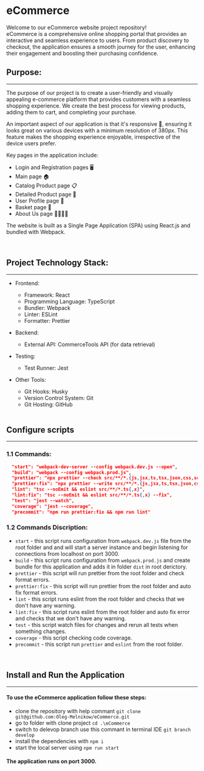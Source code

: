 # eCommerce

Welcome to our eCommerce website project repository!  
eCommerce is a comprehensive online shopping portal that provides an interactive and seamless experience to users. From product discovery to checkout, the application ensures a smooth journey for the user, enhancing their engagement and boosting their purchasing confidence.

## Purpose:

---

The purpose of our project is to create a user-friendly and visually appealing e-commerce platform that provides customers with a seamless shopping experience. We create the best process for viewing products, adding them to cart, and completing your purchase.

An important aspect of our application is that it's responsive 📲, ensuring it looks great on various devices with a minimum resolution of 380px. This feature makes the shopping experience enjoyable, irrespective of the device users prefer.

Key pages in the application include:

- Login and Registration pages 🖥️
- Main page 🏠
- Catalog Product page 📋
- Detailed Product page 🔎
- User Profile page 👤
- Basket page 🛒
- About Us page 🙋‍♂️🙋‍♀️

The website is built as a Single Page Application (SPA) using React.js and bundled with Webpack.

<br>

## Project Technology Stack:

---

- Frontend:

  - Framework: React
  - Programming Language: TypeScript
  - Bundler: Webpack
  - Linter: ESLint
  - Formatter: Prettier

- Backend:

  - External API: CommerceTools API (for data retrieval)

- Testing:

  - Test Runner: Jest

- Other Tools:

  - Git Hooks: Husky
  - Version Control System: Git
  - Git Hosting: GitHub

  <br>

## Configure scripts

---

### 1.1 Commands:

```json
  "start": "webpack-dev-server --config webpack.dev.js --open",
  "build": "webpack --config webpack.prod.js",
  "prettier": "npx prettier --check src/**/*.{js,jsx,ts,tsx,json,css,scss,md}",
  "prettier:fix": "npx prettier --write src/**/*.{js,jsx,ts,tsx,json,css,scss,md}",
  "lint": "tsc --noEmit && eslint src/**/*.ts{,x}",
  "lint:fix": "tsc --noEmit && eslint src/**/*.ts{,x} --fix",
  "test": "jest --watch",
  "coverage": "jest --coverage",
  "precommit": "npm run prettier:fix && npm run lint"
```

### 1.2 Commands Discription:

- `start` - this script runs configuration from `webpack.dev.js` file from the root folder and and will start a server instance and begin listening for connections from localhost on port 3000.
- `build` - this script runs configuration from `webpack.prod.js` and create bundle for this application and adds it in folder `dist` in root derictory.
- `prettier` - this script will run prettier from the root folder and check format errors.
- `prettier:fix` - this script will run prettier from the root folder and auto fix format errors.
- `lint` - this script runs eslint from the root folder and checks that we don't have any warning.
- `lint:fix` - this script runs eslint from the root folder and auto fix error and checks that we don't have any warning.
- `test` - this script watch files for changes and rerun all tests when something changes.
- `coverage` - this script checking code coverage.
- `precommit` - this script run `prettier` and `eslint` from the root folder.

<br>

## Install and Run the Application

---

#### To use the eCommerce application follow these steps:

- clone the repository with help commant `git clone git@github.com:Oleg-Melnikow/eCommerce.git`
- go to folder with clone project `cd .\eCommerce`
- switch to delevop branch use this commant in terminal IDE `git branch develop`
- install the dependencies with `npm i`
- start the local server using `npm run start`

#### The application runs on port 3000.
